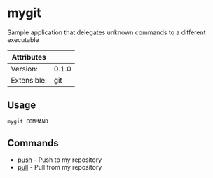 # mygit

Sample application that delegates unknown commands to a different executable

| Attributes       | &nbsp;
|------------------|-------------
| Version:         | 0.1.0
| Extensible:      | git

## Usage

```bash
mygit COMMAND
```

## Commands

- [push](mygit%20push) - Push to my repository
- [pull](mygit%20pull) - Pull from my repository


